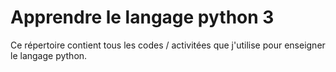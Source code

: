 # Apprendre le langage python 3
Ce répertoire contient tous les codes / activitées que j'utilise pour enseigner le langage python.
